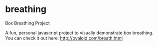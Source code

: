 # breathing
Box Breathing Project

A fun, personal javascript project to visually demonstrate box breathing.  You can check it out here: http://ovaloid.com/breath.html
